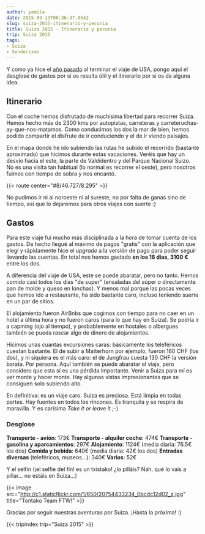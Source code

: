 ```yaml
---
author: yamila
date: 2015-09-13T08:36:47.854Z
slug: suiza-2015-itinerario-y-pecunia
title: Suiza 2015 - Itinerario y pecunia
trip: Suiza 2015
tags:
- Suiza
- Senderismo
---
```


Y como ya hice el <a href="http://dendarii.es/usa-2014-itinerario-y-pecunia/" target="_new">año pasado</a> al terminar el viaje de USA, pongo aquí el desglose de gastos por si os resulta útil y el itinerario por si os da alguna idea.

<h2>Itinerario</h2>

Con el coche hemos disfrutado de muchísima libertad para recorrer Suiza. Hemos hecho más de 2300 kms por autopistas, carreteras y carreteruchas-ay-que-nos-matamos. Como conducimos los dos la mar de bien, hemos podido compartir el disfrute de ir conduciendo y el de ir viendo paisajes.

En el mapa donde he ido subiendo las rutas he subido el recorrido (bastante aproximado) que hicimos durante estas vacaciones. Veréis que hay un desvío hacia el este, la parte de Valdidentro y del Parque Nacional Suizo. No es una visita tan habitual (lo normal es recorrer el oeste), pero nosotros fuimos con tiempo de sobra y nos encantó.

{{< route center="#8/46.727/8.295" >}}

No pudimos ir ni al noroeste ni al sureste, no por falta de ganas sino de tiempo, así que lo dejaremos para otros viajes con suerte :)

<h2>Gastos</h2>

Para este viaje fui mucho más disciplinada a la hora de tomar cuenta de los gastos. De hecho llegué al máximo de pagos "gratis" con la aplicación que elegí y rápidamente hice el <em>upgrade</em> a la versión de pago para poder seguir llevando las cuentas. En total nos hemos gastado <strong>en los 16 días, 3100 €</strong> entre los dos.

A diferencia del viaje de USA, este se puede abaratar, pero no tanto. Hemos comido casi todos los días "de super" (ensaladas del súper o directamente pan de molde y queso en lonchas). Y menos mal porque las pocas veces que hemos ido a restaurante, ha sido bastante caro, incluso teniendo suerte en un par de sitios.

El alojamiento fueron AirBnbs que cogimos con tiempo para no caer en un hotel a última hora y no fueron caros (para lo que hay en Suiza). Se podría ir a capming (ojo al tiempo), y probablemente en hostales o albergues también se pueda rascar algo de dinero de alojamientos.

Hicimos unas cuantas excursiones caras: básicamente los teleféricos cuestan bastante. El de subir a Matterhorn por ejemplo, fueron 160 CHF (los dos), y ni siquiera es el más caro: el de Jungfrau cuesta 130 CHF la versión barata. Por persona. Aquí también se puede abaratar el viaje, pero considero que esta sí es una pérdida importante. Venir a Suiza para mí es ver monte y hacer monte. Hay algunas vistas impresionantes que se consiguen solo subiendo alto.

En definitiva: es un viaje caro. Suiza es preciosa. Está limpia en todas partes. Hay fuentes en todos los rincones. Es tranquila y se respira de maravilla. Y es carísima <em>Take it or leave it</em> ;-)

<h3>Desglose</h3>

<strong>Transporte - avión</strong>: 173€
<strong>Transporte - alquiler coche</strong>: 474€
<strong>Transporte - gasolina y aparcamientos</strong>: 297€
<strong>Alojamiento</strong>: 1124€ (media diaria: 76.5€ los dos)
<strong>Comida y bebida</strong>: 640€ (media diaria: 42€ los dos)
<strong>Entradas diversas</strong> (teleféricos, museos...): 340€
<strong>Varios</strong>: 52€

Y el selfin (¡el selfie del fin! es un txistako! ¿lo pilláis? Nah, qué lo vais a pillar... no estáis en Suiza...)

{{< image src="http://c1.staticflickr.com/1/650/20754433234_0bcdc12d02_z.jpg" title="Tontako Team FTW!" >}}

Gracias por seguir nuestras aventuras por Suiza. ¡Hasta la próxima! :)

{{< tripindex trip="Suiza 2015" >}}
